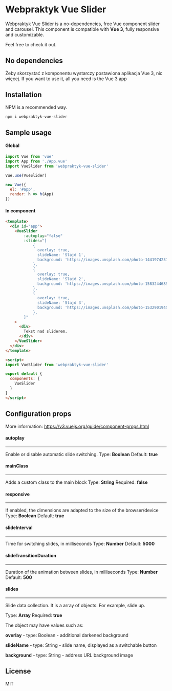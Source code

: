 # Webpraktyk Vue Slider
Webpraktyk Vue Slider is a no-dependencies, free Vue component slider and carousel.
This component is compatible with **Vue 3**, fully responsive and customizable.

Feel free to check it out. 

## No dependencies
Żeby skorzystać z komponentu wystarczy postawiona aplikacja Vue 3, nic więcej.
If you want to use it, all you need is the Vue 3 app

## Installation
NPM is a recommended way. 

```sh
npm i webpraktyk-vue-slider
```

## Sample usage
#### Global
```js
import Vue from 'vue'
import App from './App.vue'
import VueSlider from 'webpraktyk-vue-slider'

Vue.use(VueSlider)

new Vue({
  el: '#app',
  render: h => h(App)
})
```
#### In component
```html
<template>
  <div id="app">
    <VueSlider
        :autoplay="false"
        :slides="[
            { 
              overlay: true, 
              slideName: 'Slajd 1', 
              background: 'https://images.unsplash.com/photo-1441974231531-c6227db76b6e?ixid=MnwxMjA3fDB8MHxwaG90by1wYWdlfHx8fGVufDB8fHx8&ixlib=rb-1.2.1&auto=format&fit=crop&w=1171&q=80'
            },
            { 
              overlay: true, 
              slideName: 'Slajd 2', 
              background: 'https://images.unsplash.com/photo-1583244685026-d8519b5e3d21?ixid=MnwxMjA3fDB8MHxwaG90by1wYWdlfHx8fGVufDB8fHx8&ixlib=rb-1.2.1&auto=format&fit=crop&w=1170&q=80' 
            },
            { 
              overlay: true, 
              slideName: 'Slajd 3', 
              background: 'https://images.unsplash.com/photo-1532901945832-bdf4f9e008fa?ixid=MnwxMjA3fDB8MHxwaG90by1wYWdlfHx8fGVufDB8fHx8&ixlib=rb-1.2.1&auto=format&fit=crop&w=1170&q=80' 
            },
        ]"
    >
      <div>
        Tekst nad sliderem.
      </div>
    </VueSlider>
  </div>
</template>

<script>
import VueSlider from 'webpraktyk-vue-slider'

export default {
  components: {
    VueSlider
  }
}
</script>
```
## Configuration props

More information:
https://v3.vuejs.org/guide/component-props.html

#### autoplay
___
Enable or disable automatic slide switching.
Type: **Boolean**
Default: **true**

#### mainClass
___
Adds a custom class to the main block
Type: **String**
Required: **false**

#### responsive
___
If enabled, the dimensions are adapted to the size of the browser/device 
Type: **Boolean**
Default: **true**

#### slideInterval
___
Time for switching slides, in milliseconds
Type: **Number**
Default: **5000**

#### slideTransitionDuration
___
Duration of the animation between slides, in milliseconds
Type: **Number**
Default: **500**

#### slides
___
Slide data collection. It is a array of objects.
For example, slide up.

Type: **Array**
Required: **true**

The object may have values such as:

**overlay** - type: Boolean - additional darkened background

**slideName** - type: String - slide name, displayed as a switchable button

**background** - type: String - address URL background image


## License
MIT